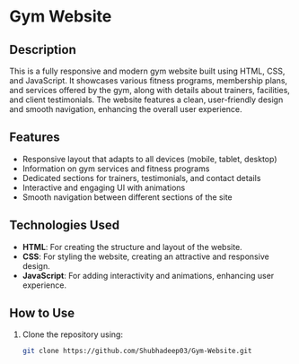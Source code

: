 # Gym Website

## Description
This is a fully responsive and modern gym website built using HTML, CSS, and JavaScript. It showcases various fitness programs, membership plans, and services offered by the gym, along with details about trainers, facilities, and client testimonials. The website features a clean, user-friendly design and smooth navigation, enhancing the overall user experience.

## Features
- Responsive layout that adapts to all devices (mobile, tablet, desktop)
- Information on gym services and fitness programs
- Dedicated sections for trainers, testimonials, and contact details
- Interactive and engaging UI with animations
- Smooth navigation between different sections of the site

## Technologies Used
- **HTML**: For creating the structure and layout of the website.
- **CSS**: For styling the website, creating an attractive and responsive design.
- **JavaScript**: For adding interactivity and animations, enhancing user experience.

## How to Use
1. Clone the repository using:
   ```bash
   git clone https://github.com/Shubhadeep03/Gym-Website.git
